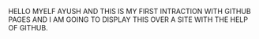 HELLO MYELF AYUSH AND THIS IS MY FIRST INTRACTION  WITH GITHUB PAGES AND I AM GOING TO DISPLAY THIS OVER A SITE WITH THE HELP OF GITHUB.
